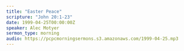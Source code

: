 ```yaml
---
title: "Easter Peace"
scripture: "John 20:1-23"
date: 1999-04-25T00:00:00Z
speaker: Alec Motyer
sermon_type: morning
audio: https://pcpcmorningsermons.s3.amazonaws.com/1999-04-25.mp3 
---
```



